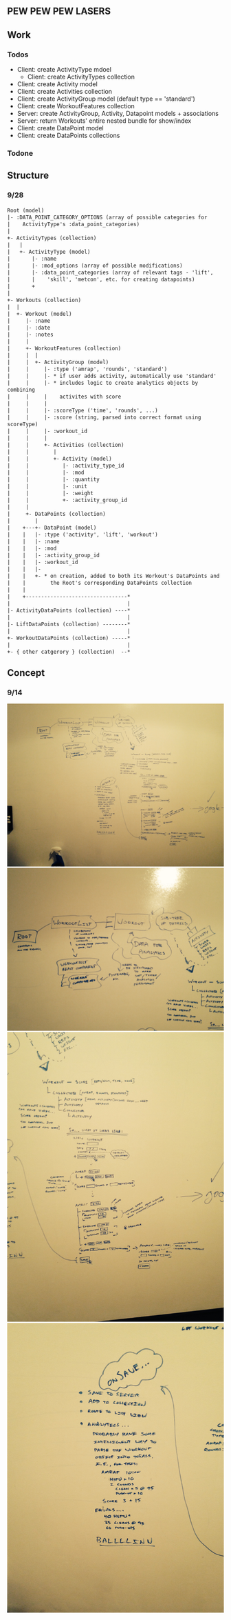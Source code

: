 ## PEW PEW PEW LASERS

## Work
### Todos
  * Client: create ActivityType mdoel
    * Client: create ActivityTypes collection
  * Client: create Activity model
  * Client: create Activities collection
  * Client: create ActivityGroup model (default type == 'standard')
  * Client: create WorkoutFeatures collection
  * Server: create ActivityGroup, Activity, Datapoint models + associations
  * Server: return Workouts' entire nested bundle for show/index
  * Client: create DataPoint model
  * Client: create DataPoints collections


### Todone


## Structure

### 9/28
```
Root (model)
|- :DATA_POINT_CATEGORY_OPTIONS (array of possible categories for
|    ActivityType's :data_point_categories)
|
+- ActivityTypes (collection)
|   |
|   +- ActivityType (model)
|       |- :name
|       |- :mod_options (array of possible modifications)
|       |- :data_point_categories (array of relevant tags - 'lift',
|       |    'skill', 'metcon', etc. for creating datapoints)
|       +
|
+- Workouts (collection)
|  |
|  +- Workout (model)
|     |- :name
|     |- :date
|     |- :notes
|     |
|     +- WorkoutFeatures (collection)
|     |  |
|     |  +- ActivityGroup (model)
|     |     |- :type ('amrap', 'rounds', 'standard')
|     |     |- * if user adds activity, automatically use 'standard'
|     |     |- * includes logic to create analytics objects by combining
|     |     |    activites with score
|     |     |
|     |     |- :scoreType ('time', 'rounds', ...)
|     |     |- :score (string, parsed into correct format using scoreType)
|     |     |- :workout_id
|     |     |
|     |     +- Activities (collection)
|     |        |
|     |        +- Activity (model)
|     |           |- :activity_type_id
|     |           |- :mod
|     |           |- :quantity
|     |           |- :unit
|     |           |- :weight
|     |           +- :activity_group_id
|     |
|     +- DataPoints (collection)
|        |
|    +---+- DataPoint (model)
|    |   |- :type ('activity', 'lift', 'workout')
|    |   |- :name
|    |   |- :mod
|    |   |- :activity_group_id
|    |   |- :workout_id
|    |   |-
|    |   +- * on creation, added to both its Workout's DataPoints and
|    |        the Root's corresponding DataPoints collection
|    |
|    +---------------------------------*
|                                      |
|- ActivityDataPoints (collection) ----*
|                                      |
|- LiftDataPoints (collection) --------*
|                                      |
+- WorkoutDataPoints (collection) -----*
|                                      |
+- { other catgerory } (collection)  --*
```


## Concept

### 9/14
![full system](/lib/assets/concept/IMG_3078.jpg)
![high level](/lib/assets/concept/IMG_3079.jpg)
![workout form](/lib/assets/concept/IMG_3080.jpg)
![analytics creation](/lib/assets/concept/IMG_3081.jpg)
